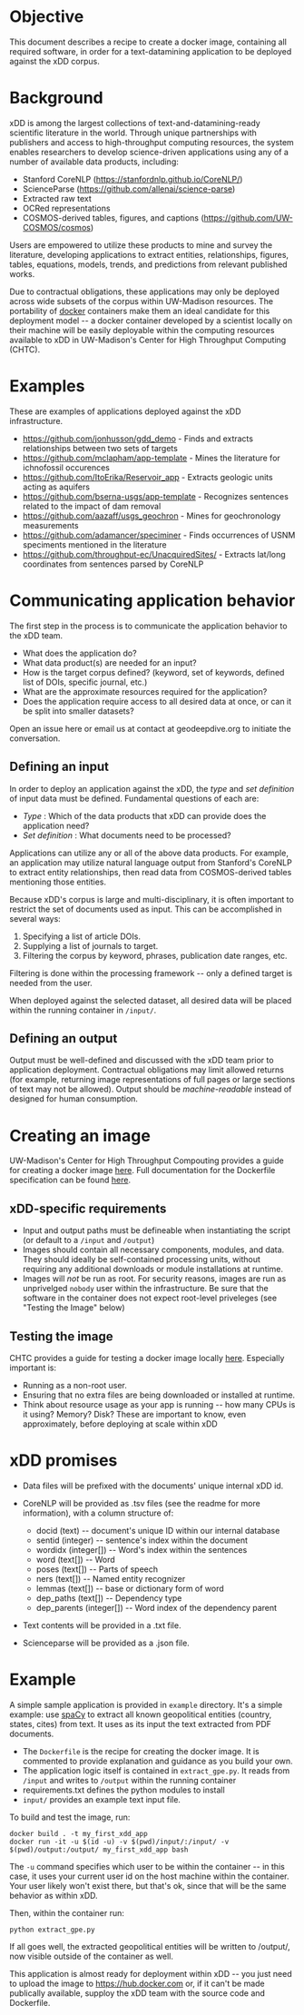 # Objective
This document describes a recipe to create a docker image, containing all required software, in order for a text-datamining application to be deployed against the xDD corpus.

# Background
xDD is among the largest collections of text-and-datamining-ready scientific literature in the world. Through unique partnerships with publishers and access to high-throughput computing resources, the system enables researchers to develop science-driven applications using any of a number of available data products, including:

- Stanford CoreNLP (https://stanfordnlp.github.io/CoreNLP/)
- ScienceParse (https://github.com/allenai/science-parse)
- Extracted raw text 
- OCRed representations
- COSMOS-derived tables, figures, and captions (https://github.com/UW-COSMOS/cosmos)

Users are empowered to utilize these products to mine and survey the literature, developing applications to extract entities, relationships, figures, tables, equations, models, trends, and predictions from relevant published works.

Due to contractual obligations, these applications may only be deployed across wide subsets of the corpus within UW-Madison resources. The portability of [docker](https://www.docker.com/) containers make them an ideal candidate for this deployment model -- a docker container developed by a scientist locally on their machine will be easily deployable within the computing resources available to xDD in UW-Madison's Center for High Throughput Computing (CHTC). 

# Examples
These are examples of applications deployed against the xDD infrastructure. 

- https://github.com/jonhusson/gdd_demo - Finds and extracts relationships between two sets of targets
- https://github.com/mclapham/app-template - Mines the literature for ichnofossil occurences 
- https://github.com/ItoErika/Reservoir_app - Extracts geologic units acting as aquifers
- https://github.com/bserna-usgs/app-template - Recognizes sentences related to the impact of dam removal
- https://github.com/aazaff/usgs_geochron - Mines for geochronology measurements
- https://github.com/adamancer/speciminer - Finds occurrences of USNM speciments mentioned in the literature
- https://github.com/throughput-ec/UnacquiredSites/ - Extracts lat/long coordinates from sentences parsed by CoreNLP

# Communicating application behavior
The first step in the process is to communicate the application behavior to the xDD team.

- What does the application do?
- What data product(s) are needed for an input?
- How is the target corpus defined? (keyword, set of keywords, defined list of DOIs, specific journal, etc.)
- What are the approximate resources required for the application? 
- Does the application require access to all desired data at once, or can it be split into smaller datasets?

Open an issue here or email us at contact at geodeepdive.org to initiate the conversation.

## Defining an input 
In order to deploy an application against the xDD, the _type_ and _set definition_ of input data must be defined. Fundamental questions of each are:

- _Type_ : Which of the data products that xDD can provide does the application need?
- _Set definition_ : What documents need to be processed? 

Applications can utilize any or all of the above data products. For example, an application may utilize natural language output from Stanford's CoreNLP to extract entity relationships, then read data from COSMOS-derived tables mentioning those entities.

Because xDD's corpus is large and multi-disciplinary, it is often important to restrict the set of documents used as input. This can be accomplished in several ways:

1. Specifying a list of article DOIs.
2. Supplying a list of journals to target.
3. Filtering the corpus by keyword, phrases, publication date ranges, etc.

Filtering is done within the processing framework -- only a defined target is needed from the user.

When deployed against the selected dataset, all desired data will be placed within the running container in `/input/`.

## Defining an output
Output must be well-defined and discussed with the xDD team prior to application deployment. Contractual obligations may limit allowed returns (for example, returning image representations of full pages or large sections of text may not be allowed). Output should be _machine-readable_ instead of designed for human consumption.

# Creating an image
UW-Madison's Center for High Throughput Compouting provides a guide for creating a docker image [here](http://chtc.cs.wisc.edu/docker-build.shtml). Full documentation for the Dockerfile specification can be found [here](https://docs.docker.com/engine/reference/builder/).

## xDD-specific requirements
- Input and output paths must be defineable when instantiating the script (or default to a `/input` and `/output`)
- Images should contain all necessary components, modules, and data. They should ideally be self-contained processing units, without requiring any additional downloads or module installations at runtime.
- Images will _not_ be run as root. For security reasons, images are run as unprivelged `nobody` user within the infrastructure. Be sure that the software in the container does not expect root-level priveleges (see "Testing the Image" below)
<!--- (???) define the corpus within the image? 
    - Can't do doi list inside.. then we'd need to rebuild in order to add new documents..-->

## Testing the image
CHTC provides a guide for testing a docker image locally [here](http://chtc.cs.wisc.edu/docker-test.shtml). Especially important is:

- Running as a non-root user.
- Ensuring that no extra files are being downloaded or installed at runtime.
- Think about resource usage as your app is running -- how many CPUs is it using? Memory? Disk? These are important to know, even approximately, before deploying at scale within xDD

# xDD promises
- Data files will be prefixed with the documents' unique internal xDD id.
- CoreNLP will be provided as .tsv files (see the readme for more information), with a column structure of:
  -  docid (text) -- document's unique ID within our internal database
  -  sentid (integer) -- sentence's index within the document
  -  wordidx (integer[]) -- Word's index within the sentences
  -  word (text[]) -- Word
  -  poses (text[]) -- Parts of speech
  -  ners (text[]) -- Named entity recognizer
  -  lemmas (text[]) -- base or dictionary form of word
  -  dep_paths (text[]) -- Dependency type
  -  dep_parents (integer[]) -- Word index of the dependency parent

- Text contents will be provided in a .txt file.
- Scienceparse will be provided as a .json file.

# Example
A simple sample application is provided in `example` directory. It's a simple example: use [spaCy](https://spacy.io) to extract all known geopolitical entities (country, states, cites) from text. It uses as its input the text extracted from PDF documents.

  - The `Dockerfile` is the recipe for creating the docker image. It is commented to provide explanation and guidance as you build your own. 
  - The application logic itself is contained in `extract_gpe.py`. It reads from `/input` and writes to `/output` within the running container
  - requirements.txt defines the python modules to install
  - `input/` provides an example text input file.

To build and test the image, run:

```
docker build . -t my_first_xdd_app
docker run -it -u $(id -u) -v $(pwd)/input/:/input/ -v $(pwd)/output:/output/ my_first_xdd_app bash
```

The `-u` command specifies which user to be within the container -- in this case, it uses your current user id on the host machine within the container. Your user likely won't exist there, but that's ok, since that will be the same behavior as within xDD.

Then, within the container run:
```
python extract_gpe.py
```

If all goes well, the extracted geopolitical entities will be written to /output/, now visible outside of the container as well.

This application is almost ready for deployment within xDD -- you just need to upload the image to https://hub.docker.com or, if it can't be made publically available, supploy the xDD team with the source code and Dockerfile.


